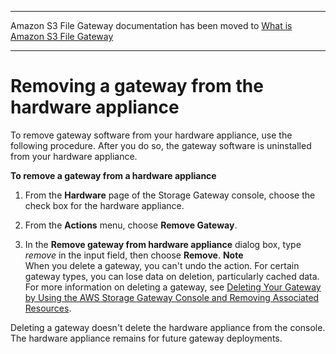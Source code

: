--------

Amazon S3 File Gateway documentation has been moved to [What is Amazon S3 File Gateway](https://docs.aws.amazon.com/filegateway/latest/files3/WhatIsStorageGateway.html)

--------

# Removing a gateway from the hardware appliance<a name="appliance-remove-gateway"></a>

To remove gateway software from your hardware appliance, use the following procedure\. After you do so, the gateway software is uninstalled from your hardware appliance\.

**To remove a gateway from a hardware appliance**

1. From the **Hardware** page of the Storage Gateway console, choose the check box for the hardware appliance\.

1. From the **Actions** menu, choose **Remove Gateway**\.

1. In the **Remove gateway from hardware appliance** dialog box, type *remove* in the input field, then choose **Remove**\.
**Note**  
When you delete a gateway, you can't undo the action\. For certain gateway types, you can lose data on deletion, particularly cached data\. For more information on deleting a gateway, see [Deleting Your Gateway by Using the AWS Storage Gateway Console and Removing Associated Resources](deleting-gateway-common.md)\.

Deleting a gateway doesn't delete the hardware appliance from the console\. The hardware appliance remains for future gateway deployments\.